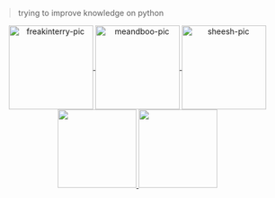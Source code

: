 >trying to improve knowledge on python

<div align="center">
  <a href="https://github.com/parreira7">
  <img align="center" alt="freakinterry-pic" height="150", style="border.radius=50px;" src="https://c.tenor.com/eG55iGO_j9oAAAAd/terry-mcginnis-dana-tan.gif">
  <img align="center" alt="meandboo-pic" height="150", style="border.radius=50px;" src="https://townsquare.media/site/622/files/2010/06/tenpole.gif">
  <img align="center" alt="sheesh-pic" height="150", style="border.radius=50px;" src="https://i.pinimg.com/originals/a5/4e/21/a54e21c90a091100e9943324a5399aaa.gif">
</div>

<div align="center">
  <a href="https://github.com/parreira7">
  <img height="140em" src="https://github-readme-stats.vercel.app/api?username=parreira7&show_icons=true&theme=dracula&include_all_commits=true&count_private=true"/>
  <img height="140em" src="https://github-readme-stats.vercel.app/api/top-langs/?username=parreira7&layout=compact&langs_count=7&theme=dracula"/>
</div>
